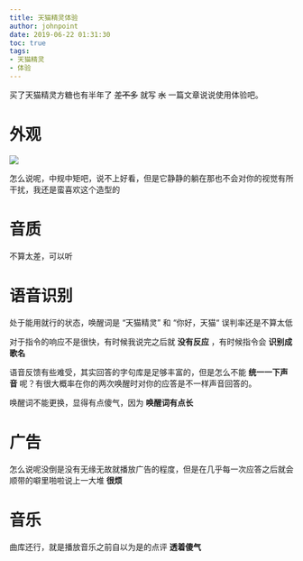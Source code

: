```yaml
---
title: 天猫精灵体验
author: johnpoint
date: 2019-06-22 01:31:30
toc: true
tags:
- 天猫精灵
- 体验
---
```


买了天猫精灵方糖也有半年了 ~~差不多~~ 就写 ~~水~~ 一篇文章说说使用体验吧。<!--more-->

# 外观

![](https://cdn.lvcshu.info/img/20190622001.jpg)

怎么说呢，中规中矩吧，说不上好看，但是它静静的躺在那也不会对你的视觉有所干扰，我还是蛮喜欢这个造型的

# 音质

不算太差，可以听

# 语音识别

处于能用就行的状态，唤醒词是 “天猫精灵” 和 “你好，天猫“ 误判率还是不算太低

对于指令的响应不是很快，有时候我说完之后就 **没有反应** ，有时候指令会 **识别成歌名**

语音反馈有些难受，其实回答的字句库是足够丰富的，但是怎么不能 **统一一下声音** 呢？有很大概率在你的两次唤醒时对你的应答是不一样声音回答的。

唤醒词不能更换，显得有点傻气，因为 **唤醒词有点长**

# 广告

怎么说呢没倒是没有无缘无故就播放广告的程度，但是在几乎每一次应答之后就会顺带的噼里啪啦说上一大堆 **很烦** 

# 音乐

曲库还行，就是播放音乐之前自以为是的点评 **透着傻气**